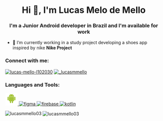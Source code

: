 

<h1 align="center">Hi 👋, I'm Lucas Melo de Mello</h1>
<h3 align="center">I'm a Junior Android developer in Brazil and I'm available for work</h3>

- 🔭 I’m currently working in a study project developing a shoes app inspired by nike **Nike Project**

<h3 align="left">Connect with me:</h3>
<p align="left">
<a href="https://www.linkedin.com/in/mellolucas03/" target="blank"><img align="center" src="https://raw.githubusercontent.com/rahuldkjain/github-profile-readme-generator/master/src/images/icons/Social/linked-in-alt.svg" alt="lucas-mello-l102030" height="30" width="40" /></a>
<a href="https://instagram.com/_lucasmmello" target="blank"><img align="center" src="https://raw.githubusercontent.com/rahuldkjain/github-profile-readme-generator/master/src/images/icons/Social/instagram.svg" alt="_lucasmmello" height="30" width="40" /></a>
</p>

<h3 align="left">Languages and Tools:</h3>
<p align="left"> <a href="https://developer.android.com" target="_blank" rel="noreferrer"> <img src="https://raw.githubusercontent.com/devicons/devicon/master/icons/android/android-original-wordmark.svg" alt="android" width="40" height="40"/> </a> <a href="https://www.figma.com/" target="_blank" rel="noreferrer"> <img src="https://www.vectorlogo.zone/logos/figma/figma-icon.svg" alt="figma" width="40" height="40"/> </a> <a href="https://firebase.google.com/" target="_blank" rel="noreferrer"> <img src="https://www.vectorlogo.zone/logos/firebase/firebase-icon.svg" alt="firebase" width="40" height="40"/> </a> <a href="https://kotlinlang.org" target="_blank" rel="noreferrer"> <img src="https://www.vectorlogo.zone/logos/kotlinlang/kotlinlang-icon.svg" alt="kotlin" width="40" height="40"/> </a> </p>

<p><img align="left" src="https://github-readme-stats.vercel.app/api/top-langs?username=lucasmmello03&show_icons=true&locale=en&layout=compact" alt="lucasmmello03" /></p>

<p>&nbsp;<img align="center" src="https://github-readme-stats.vercel.app/api?username=lucasmmello03&show_icons=true&locale=en" alt="lucasmmello03" /></p>

